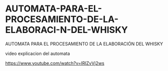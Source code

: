 # AUTOMATA-PARA-EL-PROCESAMIENTO-DE-LA-ELABORACI-N-DEL-WHISKY

AUTOMATA PARA EL PROCESAMIENTO DE LA ELABORACIÓN DEL WHISKY

video  explicacion del automata 

 https://www.youtube.com/watch?v=IRIZvVj2ws
